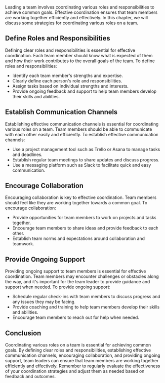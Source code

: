 

Leading a team involves coordinating various roles and responsibilities to achieve common goals. Effective coordination ensures that team members are working together efficiently and effectively. In this chapter, we will discuss some strategies for coordinating various roles on a team.

Define Roles and Responsibilities
---------------------------------

Defining clear roles and responsibilities is essential for effective coordination. Each team member should know what is expected of them and how their work contributes to the overall goals of the team. To define roles and responsibilities:

* Identify each team member's strengths and expertise.
* Clearly define each person's role and responsibilities.
* Assign tasks based on individual strengths and interests.
* Provide ongoing feedback and support to help team members develop their skills and abilities.

Establish Communication Channels
--------------------------------

Establishing effective communication channels is essential for coordinating various roles on a team. Team members should be able to communicate with each other easily and efficiently. To establish effective communication channels:

* Use a project management tool such as Trello or Asana to manage tasks and deadlines.
* Establish regular team meetings to share updates and discuss progress.
* Use a messaging platform such as Slack to facilitate quick and easy communication.

Encourage Collaboration
-----------------------

Encouraging collaboration is key to effective coordination. Team members should feel like they are working together towards a common goal. To encourage collaboration:

* Provide opportunities for team members to work on projects and tasks together.
* Encourage team members to share ideas and provide feedback to each other.
* Establish team norms and expectations around collaboration and teamwork.

Provide Ongoing Support
-----------------------

Providing ongoing support to team members is essential for effective coordination. Team members may encounter challenges or obstacles along the way, and it's important for the team leader to provide guidance and support when needed. To provide ongoing support:

* Schedule regular check-ins with team members to discuss progress and any issues they may be facing.
* Provide coaching and training to help team members develop their skills and abilities.
* Encourage team members to reach out for help when needed.

Conclusion
----------

Coordinating various roles on a team is essential for achieving common goals. By defining clear roles and responsibilities, establishing effective communication channels, encouraging collaboration, and providing ongoing support, team leaders can ensure that team members are working together efficiently and effectively. Remember to regularly evaluate the effectiveness of your coordination strategies and adjust them as needed based on feedback and outcomes.
